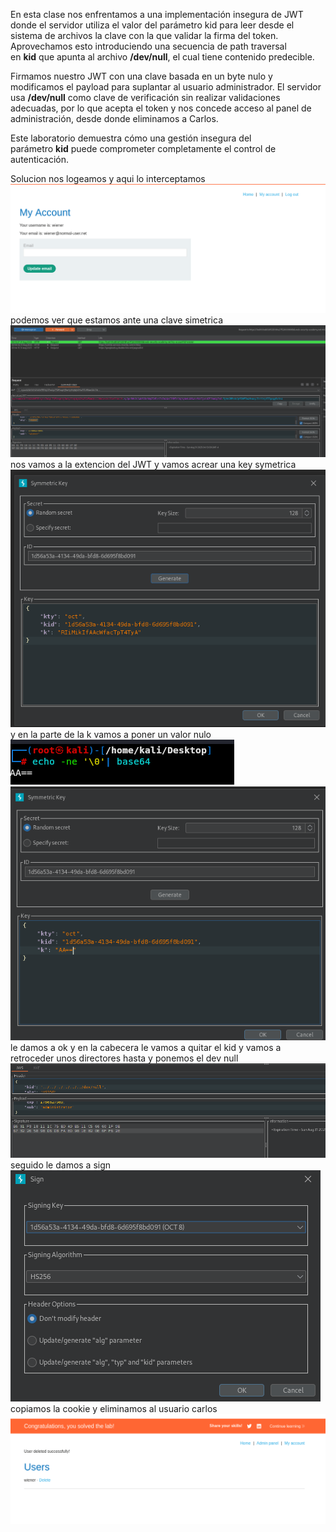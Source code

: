 En esta clase nos enfrentamos a una implementación insegura de JWT donde el servidor utiliza el valor del parámetro kid para leer desde el sistema de archivos la clave con la que validar la firma del token. Aprovechamos esto introduciendo una secuencia de path traversal en **kid** que apunta al archivo **/dev/null**, el cual tiene contenido predecible.

Firmamos nuestro JWT con una clave basada en un byte nulo y modificamos el payload para suplantar al usuario administrador. El servidor usa **/dev/null** como clave de verificación sin realizar validaciones adecuadas, por lo que acepta el token y nos concede acceso al panel de administración, desde donde eliminamos a Carlos.

Este laboratorio demuestra cómo una gestión insegura del parámetro **kid** puede comprometer completamente el control de autenticación.

Solucion
nos logeamos y aqui lo interceptamos
![Pasted_image_20250831011358.png](/Imagenes/Pasted_image_20250831011358.png)
podemos ver que estamos ante una clave simetrica
![Pasted_image_20250831011425.png](/Imagenes/Pasted_image_20250831011425.png)
nos vamos a la extencion del JWT y vamos acrear una key symetrica
![Pasted_image_20250831011759.png](/Imagenes/Pasted_image_20250831011759.png)
y en la parte de la k vamos a poner un valor nulo
![Pasted_image_20250831011826.png](/Imagenes/Pasted_image_20250831011826.png)
![Pasted_image_20250831011918.png](/Imagenes/Pasted_image_20250831011918.png)
le damos a ok
y en la cabecera le vamos a quitar el kid y vamos a retroceder unos directores hasta y ponemos el dev null
![Pasted_image_20250831012149.png](/Imagenes/Pasted_image_20250831012149.png)
seguido le damos a sign
![Pasted_image_20250831012228.png](/Imagenes/Pasted_image_20250831012228.png)
copiamos la cookie y eliminamos al usuario carlos
![Pasted_image_20250831012423.png](/Imagenes/Pasted_image_20250831012423.png)
